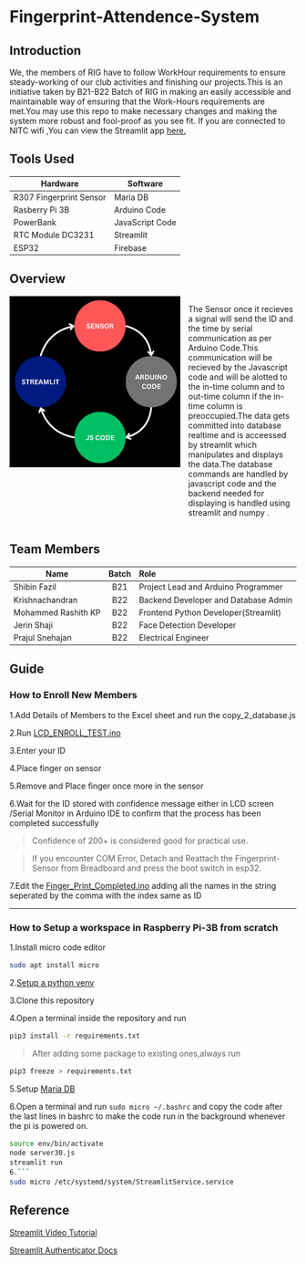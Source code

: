 # Fingerprint-Attendence-System
## Introduction
We, the members of RIG have to follow WorkHour requirements to ensure steady-working of our club activities and finishing our projects.This is an initiative taken by B21-B22 Batch of RIG in making an easily accessible and maintainable way of ensuring that the Work-Hours requirements are met.You may use this repo to make necessary changes and making the system more robust and fool-proof as you see fit.
If you are connected to NITC wifi ,You can view the Streamlit app [here.](http://fp.local:8501/) 
## Tools Used
| Hardware                | Software          |
|-------------------------|-------------------|
| R307 Fingerprint Sensor | Maria DB          |
| Rasberry Pi 3B          | Arduino Code      |
| PowerBank               | JavaScript Code   |
| RTC Module DC3231             | Streamlit         |
| ESP32                   | Firebase          |
## Overview
<div class = Overview style="display:flex">
<img src="Assets/Overview.png" alt-text="This is an image showing Overview" width=300px height=300px>
  <p style="padding-left:14px" >
    The Sensor once it recieves a signal will send the ID and the time by serial communication as per Arduino Code.This communication will be recieved by the Javascript code and will be alotted to the in-time column and to out-time column if the in-time column is preoccupied.The data gets committed into database realtime and is acceessed by streamlit which manipulates and displays the data.The database commands are handled by javascript code and the backend needed for displaying is handled using streamlit and numpy .
  </p>
</div>

## Team Members

| Name                | Batch | Role                                       |
| ------------------- |:-----:|:------------------------------------------ |
| Shibin Fazil        | B21   | Project Lead and Arduino Programmer        |
| Krishnachandran     | B22   | Backend Developer and Database Admin       |
| Mohammed Rashith KP | B22   | Frontend Python Developer(Streamlit)       |
| Jerin Shaji         | B22   | Face Detection Developer                   |
| Prajul Snehajan     | B22   | Electrical Engineer                        |

## Guide
### How to Enroll New Members

1.Add Details of Members to the Excel sheet and run the copy_2_database.js

2.Run [LCD_ENROLL_TEST.ino](</Arduino Code/LCD_ENROLL_TEST/LCD_ENROLL_TEST.ino>)

3.Enter your ID

4.Place finger on sensor

5.Remove  and Place  finger once more in the sensor

6.Wait for the ID stored with confidence message either in LCD screen /Serial Monitor in Arduino IDE to confirm that the process has been completed successfully  
>Confidence of 200+ is considered good for practical use.

>If you encounter COM Error, Detach and Reattach the Fingerprint-Sensor from Breadboard and press the boot switch in esp32.

7.Edit the [Finger_Print_Completed.ino](</Arduino Code/Finger_print_Completed/Finger_print_Completed.ino>) adding all the names in the string seperated by the comma with the index same as ID

---
### How to Setup a workspace in Raspberry Pi-3B from scratch

1.Install micro code editor 
```bash
sudo apt install micro
```

2.[Setup a python venv](https://learn.adafruit.com/python-virtual-environment-usage-on-raspberry-pi/basic-venv-usage)

3.Clone this repository

4.Open a terminal inside the repository and run 
```bash
pip3 install -r requirements.txt
```

>After adding some package to existing ones,always run 
```bash 
pip3 freeze > requirements.txt
```


5.Setup [Maria DB](https://raspberrytips.com/install-mariadb-raspberry-pi/)

6.Open a terminal and run `sudo micro ~/.bashrc` and copy the code after the last lines in bashrc to make the code run in the background whenever the pi is powered on.
```bash
source env/bin/activate
node server30.js
streamlit run 
6.```
sudo micro /etc/systemd/system/StreamlitService.service

```

## Reference

[Streamlit Video Tutorial](https://youtu.be/7yAw1nPareM?feature=shared)

[Streamlit Authenticator Docs](https://blog.streamlit.io/streamlit-authenticator-part-1-adding-an-authentication-component-to-your-app/)



